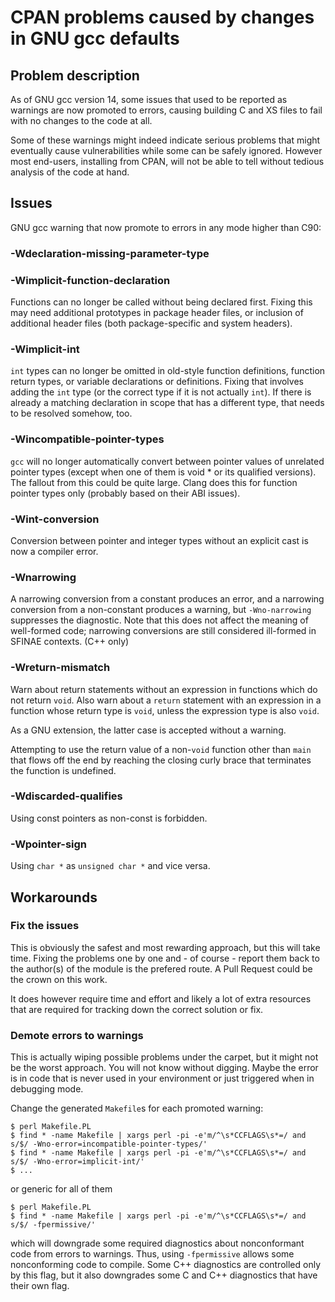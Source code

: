 # CPAN problems caused by changes in GNU gcc defaults

## Problem description

As of GNU gcc version 14, some issues that used to be reported as warnings
are now promoted to errors, causing building C and XS files to fail with no
changes to the code at all.

Some of these warnings might indeed indicate serious problems that might
eventually cause vulnerabilities while some can be safely ignored.
However most end-users, installing from CPAN, will not be able to tell
without tedious analysis of the code at hand.

## Issues

GNU gcc warning that now promote to errors in any mode higher than C90:

### -Wdeclaration-missing-parameter-type

### -Wimplicit-function-declaration

Functions can no longer be called without being declared first. Fixing this may
need additional prototypes in package header files, or inclusion of additional
header files (both package-specific and system headers).

### -Wimplicit-int

`int` types can no longer be omitted in old-style function definitions,
function return types, or variable declarations or definitions.  Fixing that
involves adding the `int` type (or the correct type if it is not actually
`int`).  If there is already a matching declaration in scope that has a
different type, that needs to be resolved somehow, too.

### -Wincompatible-pointer-types

`gcc` will no longer automatically convert between pointer values of unrelated
pointer types (except when one of them is void * or its qualified versions).
The fallout from this could be quite large.  Clang does this for function
pointer types only (probably based on their ABI issues).

### -Wint-conversion

Conversion between pointer and integer types without an explicit cast is now
a compiler error.

### -Wnarrowing

A narrowing conversion from a constant produces an error, and a narrowing
conversion from a non-constant produces a warning, but `-Wno-narrowing`
suppresses the diagnostic.  Note that this does not affect the meaning of
well-formed code; narrowing conversions are still considered ill-formed in
SFINAE contexts. (C++ only)

### -Wreturn-mismatch

Warn about return statements without an expression in functions which do not
return `void`.  Also warn about a `return` statement with an expression in a
function whose return type is `void`, unless the expression type is also `void`.

As a GNU extension, the latter case is accepted without a warning.

Attempting to use the return value of a non-`void` function other than `main`
that flows off the end by reaching the closing curly brace that terminates the
function is undefined.

### -Wdiscarded-qualifies

Using const pointers as non-const is forbidden.

### -Wpointer-sign

Using `char *` as `unsigned char *` and vice versa.

## Workarounds

### Fix the issues

This is obviously the safest and most rewarding approach, but this will take
time. Fixing the problems one by one and - of course - report them back to
the author(s) of the module is the prefered route. A Pull Request could be
the crown on this work.

It does however require time and effort and likely a lot of extra resources
that are required for tracking down the correct solution or fix.

### Demote errors to warnings

This is actually wiping possible problems under the carpet, but it might not
be the worst approach. You will not know without digging. Maybe the error
is in code that is never used in your environment or just triggered when in
debugging mode.

Change the generated `Makefile`s for each promoted warning:
```
$ perl Makefile.PL
$ find * -name Makefile | xargs perl -pi -e'm/^\s*CCFLAGS\s*=/ and s/$/ -Wno-error=incompatible-pointer-types/'
$ find * -name Makefile | xargs perl -pi -e'm/^\s*CCFLAGS\s*=/ and s/$/ -Wno-error=implicit-int/'
$ ...
```
or generic for all of them
```
$ perl Makefile.PL
$ find * -name Makefile | xargs perl -pi -e'm/^\s*CCFLAGS\s*=/ and s/$/ -fpermissive/'
```
which will downgrade some required diagnostics about nonconformant code from
errors to warnings. Thus, using `-fpermissive` allows some nonconforming code
to compile. Some C++ diagnostics are controlled only by this flag, but it also
downgrades some C and C++ diagnostics that have their own flag.
